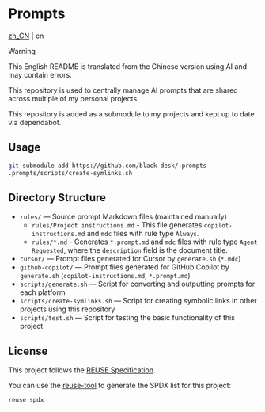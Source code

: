 <!--
SPDX-FileCopyrightText: 2025 Chen Linxuan <me@black-desk.cn>

SPDX-License-Identifier: MIT
-->

# Prompts

[zh_CN](./README.zh_CN.md) | en

> [!WARNING]
> This English README is translated from the Chinese version
> using AI and may contain errors.

This repository is used to centrally manage AI prompts that are shared across multiple of my personal projects.

This repository is added as a submodule to my projects and kept up to date via dependabot.

## Usage

```bash
git submodule add https://github.com/black-desk/.prompts
.prompts/scripts/create-symlinks.sh
```

## Directory Structure

- `rules/` —
  Source prompt Markdown files (maintained manually)
  - `rules/Project instructions.md` -
    This file generates `copilot-instructions.md` and `mdc` files with rule type `Always`.
  - `rules/*.md` -
    Generates `*.prompt.md` and `mdc` files with rule type `Agent Requested`, where the `description` field is the document title.
- `cursor/` —
  Prompt files generated for Cursor by `generate.sh` (`*.mdc`)
- `github-copilot/` —
  Prompt files generated for GitHub Copilot by `generate.sh` (`copilot-instructions.md`, `*.prompt.md`)
- `scripts/generate.sh` — Script for converting and outputting prompts for each platform
- `scripts/create-symlinks.sh` — Script for creating symbolic links in other projects using this repository
- `scripts/test.sh` — Script for testing the basic functionality of this project

## License

This project follows the [REUSE Specification](https://reuse.software/spec-3.3/).

You can use the [reuse-tool](https://github.com/fsfe/reuse-tool) to generate the SPDX list for this project:

```bash
reuse spdx
```
